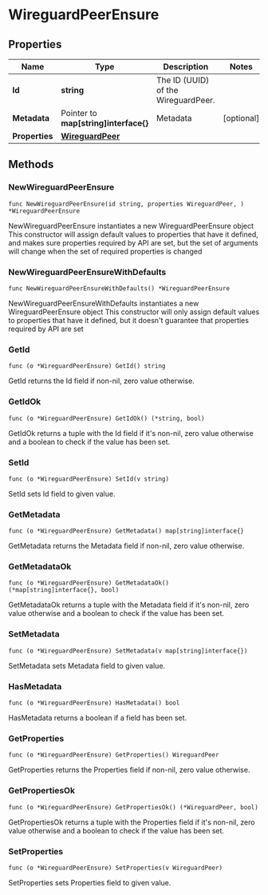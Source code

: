 # WireguardPeerEnsure

## Properties

|Name | Type | Description | Notes|
|------------ | ------------- | ------------- | -------------|
|**Id** | **string** | The ID (UUID) of the WireguardPeer. | |
|**Metadata** | Pointer to **map[string]interface{}** | Metadata | [optional] |
|**Properties** | [**WireguardPeer**](WireguardPeer.md) |  | |

## Methods

### NewWireguardPeerEnsure

`func NewWireguardPeerEnsure(id string, properties WireguardPeer, ) *WireguardPeerEnsure`

NewWireguardPeerEnsure instantiates a new WireguardPeerEnsure object
This constructor will assign default values to properties that have it defined,
and makes sure properties required by API are set, but the set of arguments
will change when the set of required properties is changed

### NewWireguardPeerEnsureWithDefaults

`func NewWireguardPeerEnsureWithDefaults() *WireguardPeerEnsure`

NewWireguardPeerEnsureWithDefaults instantiates a new WireguardPeerEnsure object
This constructor will only assign default values to properties that have it defined,
but it doesn't guarantee that properties required by API are set

### GetId

`func (o *WireguardPeerEnsure) GetId() string`

GetId returns the Id field if non-nil, zero value otherwise.

### GetIdOk

`func (o *WireguardPeerEnsure) GetIdOk() (*string, bool)`

GetIdOk returns a tuple with the Id field if it's non-nil, zero value otherwise
and a boolean to check if the value has been set.

### SetId

`func (o *WireguardPeerEnsure) SetId(v string)`

SetId sets Id field to given value.


### GetMetadata

`func (o *WireguardPeerEnsure) GetMetadata() map[string]interface{}`

GetMetadata returns the Metadata field if non-nil, zero value otherwise.

### GetMetadataOk

`func (o *WireguardPeerEnsure) GetMetadataOk() (*map[string]interface{}, bool)`

GetMetadataOk returns a tuple with the Metadata field if it's non-nil, zero value otherwise
and a boolean to check if the value has been set.

### SetMetadata

`func (o *WireguardPeerEnsure) SetMetadata(v map[string]interface{})`

SetMetadata sets Metadata field to given value.

### HasMetadata

`func (o *WireguardPeerEnsure) HasMetadata() bool`

HasMetadata returns a boolean if a field has been set.

### GetProperties

`func (o *WireguardPeerEnsure) GetProperties() WireguardPeer`

GetProperties returns the Properties field if non-nil, zero value otherwise.

### GetPropertiesOk

`func (o *WireguardPeerEnsure) GetPropertiesOk() (*WireguardPeer, bool)`

GetPropertiesOk returns a tuple with the Properties field if it's non-nil, zero value otherwise
and a boolean to check if the value has been set.

### SetProperties

`func (o *WireguardPeerEnsure) SetProperties(v WireguardPeer)`

SetProperties sets Properties field to given value.



